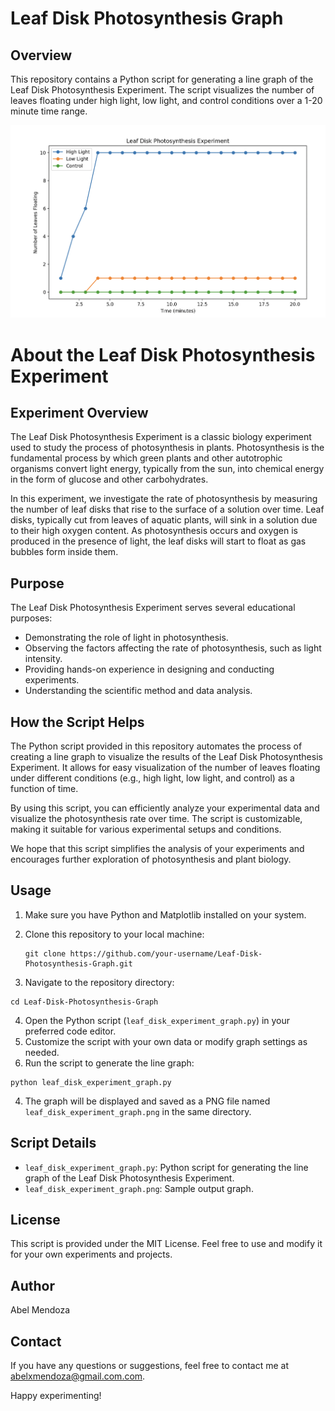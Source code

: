 # Leaf Disk Photosynthesis Graph

## Overview

This repository contains a Python script for generating a line graph of the Leaf Disk Photosynthesis Experiment. The script visualizes the number of leaves floating under high light, low light, and control conditions over a 1-20 minute time range.

![1699329370477](image/README/1699329370477.png)

# About the Leaf Disk Photosynthesis Experiment

## Experiment Overview

The Leaf Disk Photosynthesis Experiment is a classic biology experiment used to study the process of photosynthesis in plants. Photosynthesis is the fundamental process by which green plants and other autotrophic organisms convert light energy, typically from the sun, into chemical energy in the form of glucose and other carbohydrates.

In this experiment, we investigate the rate of photosynthesis by measuring the number of leaf disks that rise to the surface of a solution over time. Leaf disks, typically cut from leaves of aquatic plants, will sink in a solution due to their high oxygen content. As photosynthesis occurs and oxygen is produced in the presence of light, the leaf disks will start to float as gas bubbles form inside them.

## Purpose

The Leaf Disk Photosynthesis Experiment serves several educational purposes:

- Demonstrating the role of light in photosynthesis.
- Observing the factors affecting the rate of photosynthesis, such as light intensity.
- Providing hands-on experience in designing and conducting experiments.
- Understanding the scientific method and data analysis.

## How the Script Helps

The Python script provided in this repository automates the process of creating a line graph to visualize the results of the Leaf Disk Photosynthesis Experiment. It allows for easy visualization of the number of leaves floating under different conditions (e.g., high light, low light, and control) as a function of time.

By using this script, you can efficiently analyze your experimental data and visualize the photosynthesis rate over time. The script is customizable, making it suitable for various experimental setups and conditions.

We hope that this script simplifies the analysis of your experiments and encourages further exploration of photosynthesis and plant biology.

## Usage

1. Make sure you have Python and Matplotlib installed on your system.
2. Clone this repository to your local machine:

   ```shell
   git clone https://github.com/your-username/Leaf-Disk-Photosynthesis-Graph.git
   ```
3. Navigate to the repository directory:

```shell
cd Leaf-Disk-Photosynthesis-Graph
```

4. Open the Python script (`leaf_disk_experiment_graph.py`) in your preferred code editor.
5. Customize the script with your own data or modify graph settings as needed.
6. Run the script to generate the line graph:

```shell
python leaf_disk_experiment_graph.py
```

4. The graph will be displayed and saved as a PNG file named `leaf_disk_experiment_graph.png` in the same directory.

## Script Details

* `leaf_disk_experiment_graph.py`: Python script for generating the line graph of the Leaf Disk Photosynthesis Experiment.
* `leaf_disk_experiment_graph.png`: Sample output graph.

## License

This script is provided under the MIT License. Feel free to use and modify it for your own experiments and projects.

## Author

Abel Mendoza

## Contact

If you have any questions or suggestions, feel free to contact me at [abelxmendoza@gmail.com.com](abelxmendoza@gmail.com.com).

Happy experimenting!

